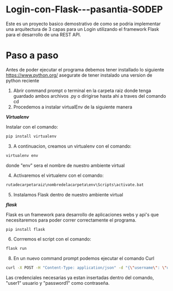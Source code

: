 # Login-con-Flask---pasantia-SODEP

Este es un proyecto basico demostrativo de como se podria implementar una arquitectura de 3 capas para un Login utilizando el framework Flask para el desarrollo de una REST API.


# Paso a paso
Antes de poder ejecutar el programa debemos tener installado lo siguiente 
https://www.python.org/ asegurate de tener instalado una version de python reciente 

1. Abrir command prompt o terminal en la carpeta raiz donde tenga guardado ambos archivos .py o dirigirse hasta ahi a traves del comando cd 
2. Procedemos a instalar virtualEnv de la siguiente manera
   
***Virtualenv***

Instalar con el comando:
```bash
pip install virtualenv
```
3. A continuacion, creamos un virtualenv con el comando:
```bash
virtualenv env
```
donde "env" sera el nombre de nuestro ambiente virtual

4. Activaremos el virtualenv con el comando:
```bash
rutadecarpetaraiz\nombredelacarpeta\env\Scripts\activate.bat
```

5. Instalamos Flask dentro de nuestro ambiente virtual
   
***flask***

Flask es un framework para desarrollo de aplicaciones webs y api's que necesitaremos para poder correr correctamente el programa.
```bash
pip install flask
```
6. Corrremos el script con el comando:
```bash
flask run
 ```

8. En un nuevo command prompt podemos ejecutar el comando Curl
```bash
curl -X POST -H "Content-Type: application/json" -d "{\"username\": \"user1\", \"password\": \"password1\"}" http://127.0.0.1:5000/login
```

Las credenciales necesarias ya estan insertadas dentro del comando, "user1" usuario y "password1" como contraseña.
